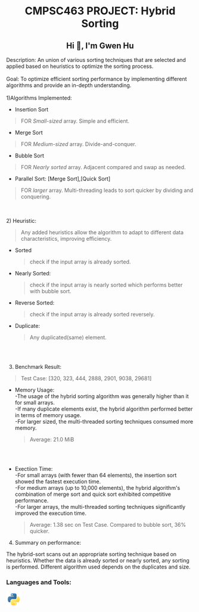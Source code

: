 <h1 align="center">CMPSC463 PROJECT: Hybrid Sorting</h1>
<h2 align="center">Hi 👋, I'm Gwen Hu</h2>

Description: An union of various sorting techniques that are selected and applied based on heuristics to optimize the sorting process. <br>
<br>
Goal: To optimize efficient sorting performance by implementing different algorithms and provide an in-depth understanding.<br>
<br>
1)Algorithms Implemented: <br>
- Insertion Sort
 >FOR _Small-sized_ array. Simple and efficient.<br> 
- Merge Sort<br>
 >FOR _Medium-sized_ array. Divide-and-conquer.<br>
- Bubble Sort
 >FOR _Nearly sorted_ array. Adjacent compared and swap as needed.<br>
- Parallel Sort: [Merge Sort],[Quick Sort]<br>
> FOR _larger_ array. Multi-threading leads to sort quicker by dividing and conquering.

<br><br>
2) Heuristic:
 >Any added heuristics allow the algorithm to adapt to different data characteristics, improving efficiency.
- Sorted
  >check if the input array is already sorted.
- Nearly Sorted:
  >check if the input array is nearly sorted which performs better with bubble sort.
- Reverse Sorted:
  >check if the input array is already sorted reversely.
- Duplicate:
  >Any duplicated(same) element.
  
  
<br><br>  

3) Benchmark Result:
>Test Case: [320, 323, 444, 2888, 2901, 9038, 29681]
- Memory Usage:<br>-The usage of the hybrid sorting algorithm was generally higher than it for small arrays.<br>
-If many duplicate elements exist, the hybrid algorithm performed better in terms of memory usage.<br>
-For larger sized, the multi-threaded sorting techniques consumed more memory.<br>
  >Average: 21.0 MiB
  
<br><br>
- Exectiion Time:<br>-For small arrays (with fewer than 64 elements), the insertion sort showed the fastest execution time.<br>
-For medium arrays (up to 10,000 elements), the hybrid algorithm's combination of merge sort and quick sort exhibited competitive performance.<br>
-For larger arrays, the multi-threaded sorting techniques significantly improved the execution time.<br>
  >Average: 1.38 sec on Test Case.
   >Compared to bubble sort, 36% quicker.  
4) Summary on performance:<br>

 
The hybrid-sort scans out an appropriate sorting technique based on heuristics.
Whether the data is already sorted or nearly sorted, any sorting is performed.
Different algorithm used depends on the duplicates and size.

  





<h3 align="left">Languages and Tools:</h3>
<p align="left"> <a href="https://www.python.org" target="_blank" rel="noreferrer"> <img src="https://raw.githubusercontent.com/devicons/devicon/master/icons/python/python-original.svg" alt="python" width="40" height="40"/> </a> </p>
